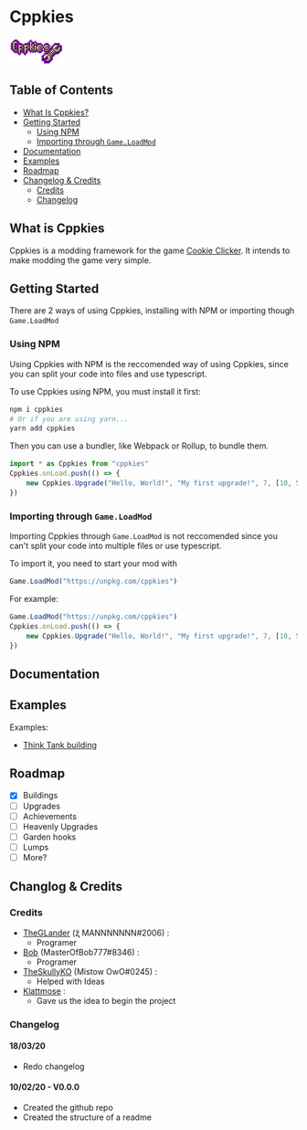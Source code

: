 # Cppkies

![Cppkies](./static/CppkiesLogo.png?raw=true)

## Table of Contents

- [What Is Cppkies?](#What-is-Cppkies?)
- [Getting Started](#Getting-Started)
  - [Using NPM](#Using-NPM)
  - [Importing through `Game.LoadMod`](#Importing-through-`Game.LoadMod`)
- [Documentation](#Documentation)
- [Examples](#Examples)
- [Roadmap](#Roadmap)
- [Changelog & Credits](#Changelog-&-Credits)
  - [Credits](#Credits)
  - [Changelog](#Changelog)

## What is Cppkies

Cppkies is a modding framework for the game [Cookie Clicker](https://orteil.dashnet.org/cookieclicker/). It intends to make modding the game very simple.

## Getting Started

There are 2 ways of using Cppkies, installing with NPM or importing though `Game.LoadMod`

### Using NPM

Using Cppkies with NPM is the reccomended way of using Cppkies, since you can split your code into files and use typescript.

To use Cppkies using NPM, you must install it first:

```sh
npm i cppkies
# Or if you are using yarn...
yarn add cppkies
```

Then you can use a bundler, like Webpack or Rollup, to bundle them.

```ts
import * as Cppkies from "cppkies"
Cppkies.onLoad.push(() => {
	new Cppkies.Upgrade("Hello, World!", "My first upgrade!", 7, [10, 5])
})
```

### Importing through `Game.LoadMod`

Importing Cppkies through `Game.LoadMod` is not reccomended since you can't split your code into multiple files or use typescript.

To import it, you need to start your mod with

```js
Game.LoadMod("https://unpkg.com/cppkies")
```

For example:

```js
Game.LoadMod("https://unpkg.com/cppkies")
Cppkies.onLoad.push(() => {
	new Cppkies.Upgrade("Hello, World!", "My first upgrade!", 7, [10, 5])
})
```

## Documentation

## Examples

Examples:

- [Think Tank building](https://github.com/Cppkies-Team/Examples/tree/master/building)

## Roadmap

- [x] Buildings
- [ ] Upgrades
- [ ] Achievements
- [ ] Heavenly Upgrades
- [ ] Garden hooks
- [ ] Lumps
- [ ] More?

## Changlog & Credits

### Credits

- [TheGLander](https://github.com/TheGLander) (ʐ̈ MANNNNNNN#2006) :
  - Programer
- [Bob](https://github.com/MasterOfBob777) (MasterOfBob777#8346) :
  - Programer
- [TheSkullyKO](https://github.com/TheSkullyKO) (Mistow OwO#0245) :
  - Helped with Ideas
- [Klattmose](https://github.com/klattmose/) :
  - Gave us the idea to begin the project

### Changelog

#### 18/03/20

- Redo changelog

#### 10/02/20 - V0.0.0

- Created the github repo
- Created the structure of a readme
